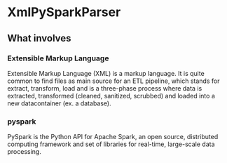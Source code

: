 # XmlPySparkParser






## What involves
 
### Extensible Markup Language
Extensible Markup Language (XML) is a markup language. It is quite common to find files as main source for an ETL pipeline, which stands for extract, transform, load and is a three-phase process where data is extracted, transformed (cleaned, sanitized, scrubbed) and loaded into a new datacontainer (ex. a database).

### pyspark 
PySpark is the Python API for Apache Spark, an open source, distributed computing framework and set of libraries for real-time, large-scale data processing.






